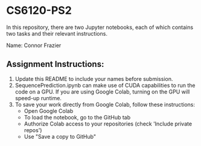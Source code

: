 # CS6120-PS2
In this repository, there are two Jupyter notebooks, each of which contains two tasks and their relevant instructions.

Name: Connor Frazier

## Assignment Instructions:
1. Update this README to include your names before submission.
2. SequencePrediction.ipynb can make use of CUDA capabilities to run the code on a GPU. If you are using Google Colab, turning on the GPU will speed-up runtime.
3. To save your work directly from Google Colab, follow these instructions:
    - Open Google Colab
    - To load the notebook, go to the GitHub tab
    - Authorize Colab access to your repositories (check 'Include private repos')
    - Use "Save a copy to GitHub"
